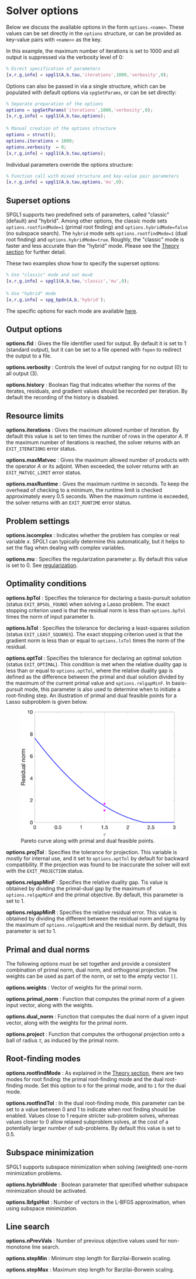 # Solver options

Below we discuss the available options in the form ``options.<name>``. These values can be set directly in the ``options`` structure, or can be provided as key-value pairs with ``<name>>`` as the key.

In this example, the maximum number of iterations is set to 1000 and all output is suppressed via the verbosity level of 0:
```matlab
% Direct specification of parameters
[x,r,g,info] = spgl1(A,b,tau,'iterations',1000,'verbosity',0);
```
Options can also be passed in via a single structure, which can be populated with default options via ``spgSetParams``, or can be set directly:
```matlab
% Separate preparation of the options
options = spgSetParams('iterations',1000,'verbosity',0);
[x,r,g,info] = spgl1(A,b,tau,options);

% Manual creation of the options structure
options = struct();
options.iterations = 1000;
options.verbosity  = 0;
[x,r,g,info] = spgl1(A,b,tau,options);
```
Individual parameters override the options structure:
```matlab
% Function call with mixed structure and key-value pair parameters
[x,r,g,info] = spgl1(A,b,tau,options,'mu',0);
```

## Superset options

SPGL1 supports two predefined sets of parameters, called "classic" (default) and "hybrid". Among other options, the classic mode sets ``options.rootfindMode=1`` (primal root finding) and ``options.hybridMode=false`` (no subspace search). The ``hybrid`` mode sets ``options.rootfindMode=1`` (dual root finding) and ``options.hybridMode=true``. Roughly, the "classic" mode is faster and less accurate than the "hybrid" mode. Please see the [Theory section](pareto.md) for further detail.

These two examples show how to specify the superset options:
```matlab
% Use "classic" mode and set mu=0
[x,r,g,info] = spgl1(A,b,tau,'classic','mu',0);

% Use "hybrid" mode
[x,r,g,info] = spg_bpdn(A,b,'hybrid');
```

The specific options for each mode are available [here](https://github.com/mpf/spgl1/blob/569e20f66aa6a4895dcac72de9cb34fce65e53e2/spgSetParms.m#L20).


## Output options

**options.fid**
:  Gives the file identifier used for output. By default it is set to 1
   (standard output), but it can be set to a file opened with ``fopen`` to
   redirect the output to a file.

**options.verbosity**
:  Controls the level of output ranging for no output (0) to all output (3).

**options.history**
:  Boolean flag that indicates whether the norms of the iterates, residuals, and
   gradient values should be recorded per iteration. By default the recording of
   the history is disabled.

## Resource limits

**options.iterations**
:  Gives the maximum allowed number of iteration. By default this value is set
   to ten times the number of rows in the operator $A$. If the maximum number of iterations is
   reached, the solver returns with an ``EXIT_ITERATIONS`` error status.

**options.maxMatvec**
:  Gives the maximum allowed number of products with the operator $A$ or its
   adjoint. When exceeded, the solver returns with an ``EXIT_MATVEC_LIMIT``
   error status.

**options.maxRuntime**
:  Gives the maximum runtime in seconds. To keep the overhead of checking to a
   minimum, the runtime limit is checked approximately every 0.5 seconds. When
   the maximum runtime is exceeded, the solver returns with an ``EXIT_RUNTIME``
   error status.


## Problem settings

**options.iscomplex**
:   Indicates whether the problem has complex or real variable $x$. SPGL1 can
    typically determine this automatically, but it helps to set the flag when
    dealing with complex variables.

**options.mu**
:  Specifies the regularization parameter $\mu$. By default this value is set
   to 0. See [regularization](regularization.md).



## Optimality conditions

**options.bpTol**
:  Specifies the tolerance for declaring a basis-pursuit solution (status
   ``EXIT_BPSOL_FOUND``) when solving a Lasso problem. The exact stopping
   criterion used is that the residual norm is less than ``options.bpTol`` times
   the norm of input parameter b.

**options.lsTol**
:  Specifies the tolerance for declaring a least-squares solution (status
   ``EXIT_LEAST_SQUARES``). The exact stopping criterion used is that the
   gradient norm is less than or equal to ``options.lsTol`` times the norm of
   the residual.

**options.optTol**
:  Specifies the tolerance for declaring an optimal solution (status
   ``EXIT_OPTIMAL``). This condition is met when the relative duality gap is
   less than or equal to ``options.optTol``, where the relative duality gap is
   defined as the difference between the primal and dual solution divided by the
   maximum of the current primal value and ``options.relgapMinF``. In
   basis-pursuit mode, this parameter is also used to determine when to initiate
   a root-finding step. An illustration of primal and dual feasible points for a
   Lasso subproblem is given below.

<figure>
<img src="../img/Lasso.png">
<figcaption>Pareto curve along with primal and dual feasible points.</figcaption>
</figure>

**options.projTol**
:   Specifies the tolerance for projection. This variable is mostly for internal
    use, and it set to ``options.optTol`` by default for backward compatibility.
    If the projection was found to be inaccurate the solver will exit with the
    ``EXIT_PROJECTION`` status.


**options.relgapMinF**
:   Specifies the relative duality gap. Tis value is obtained by dividing the
    primal-dual gap by the maximum of ``options.relgapMinF`` and the primal
    objective. By default, this parameter is set to 1.

**options.relgapMinR**
:   Specifies the relative residual error. This value is obtained by dividing
    the different between the residual norm and sigma by the maximum of
    ``options.relgapMinR`` and the residual norm. By default, this parameter is
    set to 1.


## Primal and dual norms

The following options must be set together and provide a consistent combination of primal norm, dual norm, and orthogonal projection. The weights can be used as part of the norm, or set to the empty vector ``[]``.

**options.weights**
:   Vector of weights for the primal norm.

**options.primal_norm**
:   Function that computes the primal norm of a given input vector, along with
    the weights.

**options.dual_norm**
:   Function that computes the dual norm of a given input vector, along with the
    weights for the primal norm.

**options.project**
:   Function that computes the orthogonal projection onto a ball of radius
     $\tau$, as induced by the primal norm.


## Root-finding modes

**options.rootfindMode**
:   As explained in the [Theory section](pareto.md), there are two modes for
    root finding: the primal root-finding mode and the dual root-finding mode.
    Set this option to ``0`` for the primal mode, and to ``1`` for the dual
    mode.

**options.rootfindTol**
:   In the dual root-finding mode, this parameter can be set to a value between
    0 and 1 to indicate when root finding should be enabled. Values close to 1
    require stricter sub-problem solves, whereas values closer to 0 allow
    relaxed subproblem solves, at the cost of a potentially larger number of
    sub-problems. By default this value is set to 0.5.


## Subspace minimization

SPGL1 supports subspace minimization when solving (weighted) one-norm minimization problems.

**options.hybridMode**
:  Boolean parameter that specified whether subspace minimization should be activated.

**options.lbfgsHist**
:  Number of vectors in the L-BFGS approximation, when using subspace minimization.


## Line search

**options.nPrevVals**
:   Number of previous objective values used for non-monotone line search.

**options.stepMin**
:  Minimum step length for Barzilai-Borwein scaling.

**options.stepMax**
:  Maximum step length for Barzilai-Borwein scaling.
